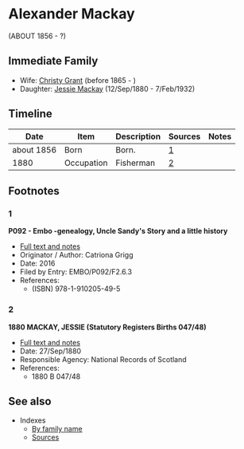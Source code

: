 ﻿---
layout: person
subject_key: i24272756
permalink: /people/i24272756
---

# Alexander Mackay
(ABOUT 1856 - ?)

## Immediate Family

* Wife: [Christy Grant](./@i94200830@-christy-grant-b1865-d.md) (before 1865 - )
* Daughter: [Jessie Mackay](./@i32677248@-jessie-mackay-b1880-9-12-d1932-2-7.md) (12/Sep/1880 - 7/Feb/1932)

## Timeline

Date | Item | Description | Sources | Notes
---|---|---|---|---
about 1856 | Born | Born. | [1](#1) | 
1880 | Occupation | Fisherman | [2](#2) | 

## Footnotes

### 1

**P092 - Embo -genealogy, Uncle Sandy's Story and a little history**

* [Full text and notes](../sources/@s21490227@-p092-embo-genealogy,-uncle-sandy's-story-and-a-little-history.md)
* Originator / Author: Catriona Grigg
* Date: 2016
* Filed by Entry: EMBO/P092/F2.6.3
* References: 
  * (ISBN) 978-1-910205-49-5

### 2

**1880 MACKAY, JESSIE (Statutory Registers Births 047/48)**

* [Full text and notes](../sources/@s16401912@-1880-mackay,-jessie-statutory-registers-births-047-48-.md)
* Date: 27/Sep/1880
* Responsible Agency: National Records of Scotland
* References: 
  * 1880 B 047/48


## See also

- Indexes
  - [By family name](../index-by-family-name.md)
  - [Sources](../index-of-sources-by-title.md)
